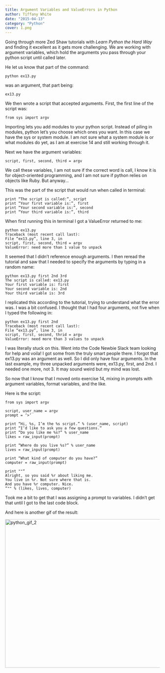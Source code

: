 ```yaml
---
title: Argument Variables and ValueErrors in Python
author: Tiffany White
date: "2015-04-13"
category: "Python"
cover: 1.png
---
```

Going through more Zed Shaw tutorials with <em>Learn Python the Hard Way</em> and finding it excellent as it gets more challenging. We are working with argument variables, which hold the arguments you pass through your python script until called later.

He let us know that part of the command:

<pre><code>python ex13.py
</code></pre>

was an argument, that part being:

<pre><code>ex13.py
</code></pre>

We then wrote a script that accepted arguments. First, the first line of the script was:

<pre><code>from sys import argv
</code></pre>

Importing lets you add modules to your python script. Instead of piling in modules, python let’s you choose which ones you want. In this case we have the sys or system module. I am not sure what a system module is or what modules do yet, as I am at exercise 14 and still working through it.

Next we have the argument variables:

<pre><code>script, first, second, third = argv
</code></pre>

We call these variables, I am not sure if the correct word is call, I know it is for object-oriented programming, and I am not sure if python relies on objects like Ruby. But anyway…

This was the part of the script that would run when called in terminal:

<pre><code>print “The script is called:”, script
print “Your first variable is:”, first
print “Your second variable is:”, second
print “Your third variable is:”, third
</code></pre>

When first running this in terminal I got a ValueError returned to me:

<pre><code>python ex13.py
Traceback (most recent call last):
File “ex13.py”, line 3, in
script, first, second, third = argv
ValueError: need more than 1 value to unpack
</code></pre>

It seemed that I didn’t reference enough arguments. I then reread the tutorial and saw that I needed to specify the arguments by typing in a random name:

<pre><code>python ex13.py first 2nd 3rd
The script is called: ex13.py
Your first variable is: first
Your second variable is: 2nd
Your third variable is: 3rd
</code></pre>

I replicated this according to the tutorial, trying to understand what the error was. I was a bit confused. I thought that I had four arguments, not five when I typed the following in:

<pre><code>python ex13.py first 2nd
Traceback (most recent call last):
File “ex13.py”, line 3, in
script, first, second, thrid = argv
ValueError: need more than 3 values to unpack
</code></pre>

I was literally stuck on this. Went into the Code Newbie Slack team looking for help and voila! I got some from the truly smart people there. I forgot that ex13.py was an argument as well. So I did only have four arguments. In the last example, my three unpacked arguments were, ex13.py, first, and 2nd. I needed one more, not 3. It may sound weird but my mind was lost.

So now that I know that I moved onto exercise 14, mixing in prompts with argument variables, format variables, and the like.

Here is the script:

<pre><code>from sys import argv

script, user_name = argv
prompt = ‘&gt;’

print “Hi, %s, I’m the %s script.” % (user_name, script)
print “I’d like to ask you a few questions.”
print “Do you like me %s?” % user_name
likes = raw_input(prompt)

print “Where do you live %s?” % user_name
lives = raw_input(prompt)

print “What kind of computer do you have?”
computer = raw_input(prompt)

print ""“
Alright, so you said %r about liking me.
You live in %r. Not sure where that is.
And you have %r computer. Nice.
”"" % (likes, lives, computer)
</code></pre>

Took me a bit to get that I was assigning a prompt to variables. I didn’t get that until I got to the last code block.

And here is another gif of the result:

<img class=" aligncenter" src="https://helloburgh.me/wp-content/uploads/2015/04/wpid-python_argv.gif" alt="python_gif_2" width="790" height="483" />
